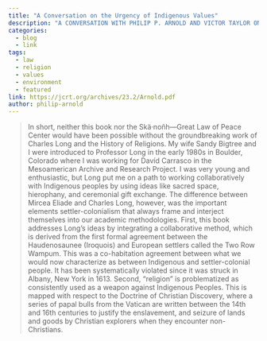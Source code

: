 ```yaml
---
title: "A Conversation on the Urgency of Indigenous Values"
description: "A CONVERSATION WITH PHILIP P. ARNOLD AND VICTOR TAYLOR ON THE URGENCY OF INDIGENOUS VALUES"
categories:
  - blog
  - link
tags:
  - law
  - religion
  - values
  - environment
  - featured
link: https://jcrt.org/archives/23.2/Arnold.pdf
author: philip-arnold
---
```

<blockquote>
In short, neither this book nor the Skä·noñh—Great Law of Peace Center would have been possible without the groundbreaking work of Charles Long and the History of Religions. My wife Sandy Bigtree and I were introduced to Professor Long in the early 1980s in Boulder, Colorado where I was working for Davíd Carrasco in the Mesoamerican Archive and Research Project. I was very young and enthusiastic, but
Long put me on a path to working collaboratively with Indigenous peoples by using ideas like sacred space, hierophany, and ceremonial gift exchange. The difference between Mircea Eliade and Charles Long, however, was the important elements settler-colonialism that always frame and interject themselves into our academic methodologies. First, this book addresses Long’s ideas by integrating a collaborative method, which is derived from the first formal agreement between the Haudenosaunee (Iroquois) and European settlers called the Two Row Wampum. This was a co-habitation agreement between what we would now characterize as between Indigenous and settler-colonial people. It has been systematically violated since it was struck in Albany, New York in 1613. Second, “religion” is problematized as consistently used as a weapon against Indigenous Peoples. This is mapped with respect to the Doctrine of Christian Discovery, where a series of papal bulls from the Vatican are written between the 14th and 16th centuries to justify the enslavement, and seizure of lands and goods by Christian explorers when they encounter non-Christians.
</blockquote>